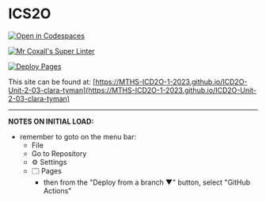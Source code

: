 # ICS2O

[![Open in Codespaces](https://classroom.github.com/assets/launch-codespace-7f7980b617ed060a017424585567c406b6ee15c891e84e1186181d67ecf80aa0.svg)](https://classroom.github.com/open-in-codespaces?assignment_repo_id=14377021)

[![Mr Coxall's Super Linter](https://github.com/MTHS-ICD2O-1-2023/ICD2O-Unit-2-03-clara-tyman/workflows/Mr%20Coxall's%20Super%20Linter/badge.svg)](https://github.com/MTHS-ICD2O-1-2023/ICD2O-Unit-2-03-clara-tyman/actions)

[![Deploy Pages](https://github.com/MTHS-ICD2O-1-2023/ICD2O-Unit-2-03-clara-tyman/workflows/Deploy%20Pages/badge.svg)](https://github.com/MTHS-ICD2O-1-2023/ICD2O-Unit-2-03-clara-tyman/actions)

This site can be found at: [https://MTHS-ICD2O-1-2023.github.io/ICD2O-Unit-2-03-clara-tyman](https://MTHS-ICD2O-1-2023.github.io/ICD2O-Unit-2-03-clara-tyman)

---

**NOTES ON INITIAL LOAD:**
- remember to goto on the menu bar:
  - File
  - Go to Repository
  - ⚙ Settings
  - 🗔 Pages
    - then from the "Deploy from a branch ▼" button, select "GitHub Actions"
